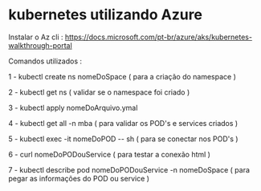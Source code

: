 # kubernetes utilizando Azure

Instalar o Az cli : https://docs.microsoft.com/pt-br/azure/aks/kubernetes-walkthrough-portal

Comandos utilizados :

1 - kubectl create ns nomeDoSpace ( para a criação do namespace ) 

2 - kubectl get ns ( validar se o namespace foi criado ) 

3 - kubectl apply nomeDoArquivo.ymal 

4 - kubectl get all -n mba ( para validar os POD's e services criados ) 

5 - kubectl exec -it nomeDoPOD -- sh ( para se conectar nos POD's ) 

6 - curl nomeDoPODouService ( para testar a conexão html ) 

7 - kubectl describe pod nomeDoPODouService -n nomeDoSpace ( para pegar as informações do POD ou service )
